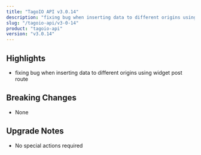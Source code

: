 ```yaml
---
title: "TagoIO API v3.0.14"
description: "fixing bug when inserting data to different origins using widget post route"
slug: "/tagoio-api/v3-0-14"
product: "tagoio-api"
version: "v3.0.14"
---
```


## Highlights

- fixing bug when inserting data to different origins using widget post route

## Breaking Changes

- None

## Upgrade Notes

- No special actions required

